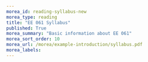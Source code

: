 ```yaml
---
morea_id: reading-syllabus-new
morea_type: reading
title: "EE 061 Syllabus"
published: True
morea_summary: "Basic information about EE 061"
morea_sort_order: 10
morea_url: /morea/example-introduction/syllabus.pdf
morea_labels: 
---
```

